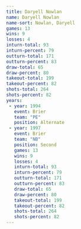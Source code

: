 ```yaml
---
title: Daryell Nowlan
name: Daryell Nowlan
name-sort: Nowlan, Daryell
games: 13
wins: 9
losses: 4
inturn-total: 93
inturn-percent: 79
outturn-total: 171
outturn-percent: 83
draw-total: 65
draw-percent: 80
takeout-total: 199
takeout-percent: 82
shots-total: 264
shots-percent: 82
years:
 - year: 1994
   event: Brier
   team: "PE"
   position: Alternate
 - year: 1997
   event: Brier
   team: "NB"
   position: Second
   games: 13
   wins: 9
   losses: 4
   inturn-total: 93
   inturn-percent: 79
   outturn-total: 171
   outturn-percent: 83
   draw-total: 65
   draw-percent: 80
   takeout-total: 199
   takeout-percent: 82
   shots-total: 264
   shots-percent: 82
---
```

